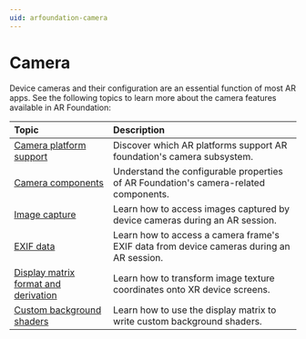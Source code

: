 ```yaml
---
uid: arfoundation-camera
---
```

# Camera

Device cameras and their configuration are an essential function of most AR apps. See the following topics to learn more about the camera features available in AR Foundation:

| Topic | Description |
| :---- | :---------- |
| [Camera platform support](xref:arfoundation-camera-platform-support) | Discover which AR platforms support AR foundation's camera subsystem. |
| [Camera components](xref:arfoundation-camera-components) | Understand the configurable properties of AR Foundation's camera-related components. |
| [Image capture](xref:arfoundation-image-capture) | Learn how to access images captured by device cameras during an AR session. |
| [EXIF data](xref:arfoundation-exif-data) | Learn how to access a camera frame's EXIF data from device cameras during an AR session. |
| [Display matrix format and derivation](xref:arfoundation-display-matrix-format-and-derivation) | Learn how to transform image texture coordinates onto XR device screens. |
| [Custom background shaders](xref:arfoundation-custom-background-shaders) | Learn how to use the display matrix to write custom background shaders. |
